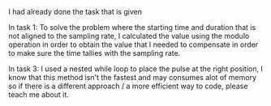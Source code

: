 I had already done the task that is given

In task 1: To solve the problem where the starting time and duration that is not aligned to the sampling rate, I calculated the value using the modulo operation in order to obtain the value that I needed to compensate in order to make sure the time tallies with the sampling rate.

In task 3: I used a nested while loop to place the pulse at the right position, I know that this method isn't the fastest and may consumes alot of memory so if there is a different approach / a more efficient way to code, please teach me about it.